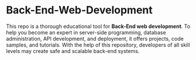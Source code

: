 # Back-End-Web-Development
 This repo is a thorough educational tool for **Back-End web development**.  To help you become an expert in server-side programming, database administration, API development, and deployment, it offers projects, code samples, and tutorials.  With the help of this repository, developers of all skill levels may create safe and scalable back-end systems.
